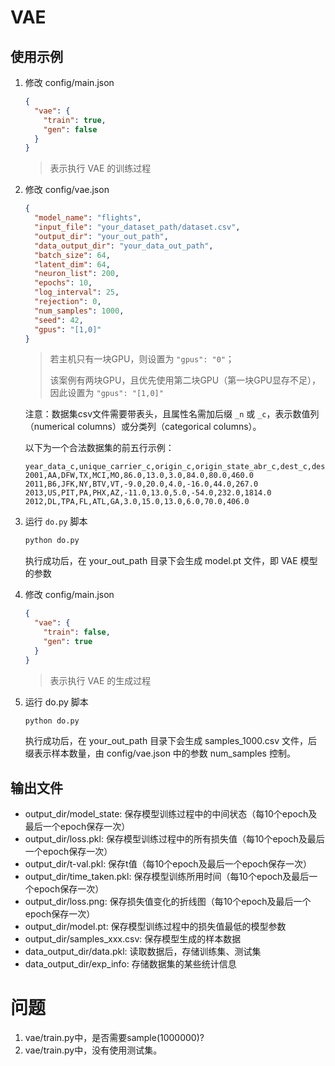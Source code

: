 # VAE
## 使用示例
1. 修改 config/main.json

   ```json
   {
     "vae": {
       "train": true,
       "gen": false
     }
   }
   ```

   > 表示执行 VAE 的训练过程

2. 修改 config/vae.json

   ```json
   {
     "model_name": "flights",
     "input_file": "your_dataset_path/dataset.csv",
     "output_dir": "your_out_path",
     "data_output_dir": "your_data_out_path",
     "batch_size": 64,
     "latent_dim": 64,
     "neuron_list": 200,
     "epochs": 10,
     "log_interval": 25,
     "rejection": 0,
     "num_samples": 1000,
     "seed": 42,
     "gpus": "[1,0]"
   }
   ```

   > 若主机只有一块GPU，则设置为 `"gpus": "0"`；
   >
   > 该案例有两块GPU，且优先使用第二块GPU（第一块GPU显存不足），因此设置为 `"gpus": "[1,0]"`

   注意：数据集csv文件需要带表头，且属性名需加后缀 `_n` 或 `_c`，表示数值列（numerical columns）或分类列（categorical columns）。

   以下为一个合法数据集的前五行示例：

   ```csv
   year_data_c,unique_carrier_c,origin_c,origin_state_abr_c,dest_c,dest_state_abr_c,dep_delay_n,taxi_out_n,taxi_in_n,arr_delay_n,air_time_n,distance_n
   2001,AA,DFW,TX,MCI,MO,86.0,13.0,3.0,84.0,80.0,460.0
   2011,B6,JFK,NY,BTV,VT,-9.0,20.0,4.0,-16.0,44.0,267.0
   2013,US,PIT,PA,PHX,AZ,-11.0,13.0,5.0,-54.0,232.0,1814.0
   2012,DL,TPA,FL,ATL,GA,3.0,15.0,13.0,6.0,70.0,406.0
   ```

3. 运行 `do.py` 脚本

   ```sh
   python do.py
   ```

   执行成功后，在 your_out_path 目录下会生成 model.pt 文件，即 VAE 模型的参数

4. 修改 config/main.json

   ```json
   {
     "vae": {
       "train": false,
       "gen": true
     }
   }
   ```

   > 表示执行 VAE 的生成过程

5. 运行 do.py 脚本

   ```sh
   python do.py
   ```

   执行成功后，在 your_out_path 目录下会生成 samples_1000.csv 文件，后缀表示样本数量，由 config/vae.json 中的参数 num_samples 控制。



## 输出文件
- output_dir/model_state: 保存模型训练过程中的中间状态（每10个epoch及最后一个epoch保存一次）
- output_dir/loss.pkl: 保存模型训练过程中的所有损失值（每10个epoch及最后一个epoch保存一次）
- output_dir/t-val.pkl: 保存t值（每10个epoch及最后一个epoch保存一次）
- output_dir/time_taken.pkl: 保存模型训练所用时间（每10个epoch及最后一个epoch保存一次）
- output_dir/loss.png: 保存损失值变化的折线图（每10个epoch及最后一个epoch保存一次）
- output_dir/model.pt: 保存模型训练过程中的损失值最低的模型参数
- output_dir/samples_xxx.csv: 保存模型生成的样本数据
- data_output_dir/data.pkl: 读取数据后，存储训练集、测试集
- data_output_dir/exp_info: 存储数据集的某些统计信息





# 问题
1. vae/train.py中，是否需要sample(1000000)?
2. vae/train.py中，没有使用测试集。